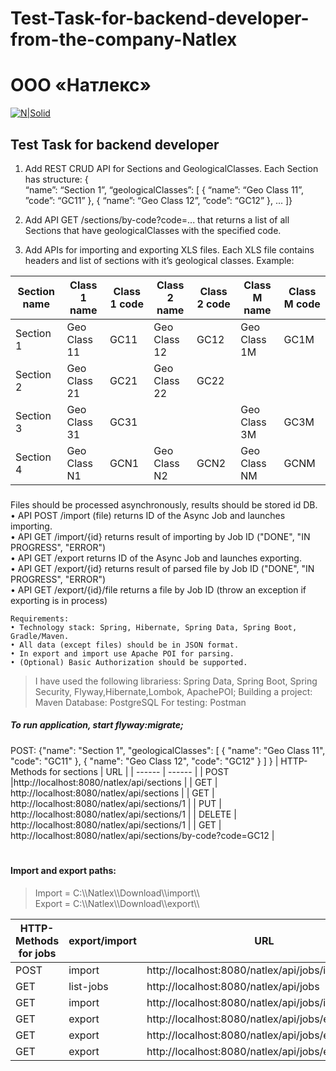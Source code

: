 # Test-Task-for-backend-developer-from-the-company-Natlex
# ООО «Натлекс»
[![N|Solid](https://natlex.ru/img/logo-natlex-e.8501c838.svg)](https://nodesource.com/products/nsolid)
## Test Task for backend developer 
1) Add REST CRUD API for Sections and GeologicalClasses. Each Section has structure: 
{  
    “name”: “Section 1”,
    “geologicalClasses”: [
                    { “name”: “Geo Class 11”, ”code”: “GC11” }, 
                    { “name”: “Geo Class 12”, ”code”: “GC12” }, ...
]} 

2) Add API GET /sections/by-code?code=... that returns a list of all Sections that have geologicalClasses with the specified code.
3) Add APIs for importing and exporting XLS files. Each XLS file contains headers and list of sections with it’s geological classes. Example: 

| Section name | Class 1 name | Class 1 code | Class 2 name | Class 2 code | Class M name | Class M code |
| ------ | ------ | ------ | ------ |------ | ------ |------ |
| Section 1 | Geo Class 11 | GC11 |Geo Class 12 | GC12 |Geo Class 1M | GC1M |
| Section 2 | Geo Class 21 | GC21 |Geo Class 22 | GC22 |  |  |
| Section 3 | Geo Class 31 | GC31 ||  |Geo Class 3M |GC3M |
| Section 4 | Geo Class N1 | GCN1 |Geo Class N2 | GCN2 |Geo Class NM | GCNM |
###
Files should be processed asynchronously, results should be stored id DB.<br>
    • API POST /import (file) returns ID of the Async Job and launches importing.<br>
    • API GET /import/{id} returns result of importing by Job ID ("DONE", "IN PROGRESS", "ERROR") <br>
    • API GET /export returns ID of the Async Job and launches exporting.<br>
    • API GET /export/{id} returns result of parsed file by Job ID ("DONE", "IN PROGRESS", "ERROR") <br>
    • API GET /export/{id}/file returns a file by Job ID (throw an exception if exporting is in process)<br>
 
    Requirements:
    • Technology stack: Spring, Hibernate, Spring Data, Spring Boot, Gradle/Maven.
    • All data (except files) should be in JSON format. 
    • In export and import use Apache POI for parsing.
    • (Optional) Basic Authorization should be supported.
>I have used the following librariess: Spring Data, Spring Boot, Spring Security,  Flyway,Hibernate,Lombok, ApachePOI;
Building a project: Maven
Database: PostgreSQL 
For testing: Postman
##### To run application, start flyway:migrate; 


POST:  {"name": "Section 1", "geologicalClasses": [ 
{ "name": "Geo Class 11",   "code": "GC11"  },
      {  "name": "Geo Class 12",   "code": "GC12"   }
    ] }
| HTTP-Methods for sections | URL |
| ------ | ------ |
| POST |http://localhost:8080/natlex/api/sections | 
| GET | http://localhost:8080/natlex/api/sections |
| GET | http://localhost:8080/natlex/api/sections/1 |
| PUT | http://localhost:8080/natlex/api/sections/1 |
| DELETE | http://localhost:8080/natlex/api/sections/1 |
| GET | http://localhost:8080/natlex/api/sections/by-code?code=GC12 |

#
#### Import and export paths:
>Import = C:\\\\Natlex\\\\Download\\\\import\\\\<br>
Export = C:\\\\Natlex\\\\Download\\\\export\\\\

| HTTP-Methods for jobs | export/import | URL |
| ------ | ------ |------ |
| POST | import | http://localhost:8080/natlex/api/jobs/import/|
| GET | list-jobs |http://localhost:8080/natlex/api/jobs|
| GET | import | http://localhost:8080/natlex/api/jobs/import/1|
| GET | export |http://localhost:8080/natlex/api/jobs/export|
| GET |export  |http://localhost:8080/natlex/api/jobs/export/1|
| GET | export |http://localhost:8080/natlex/api/jobs/export/2/file|







